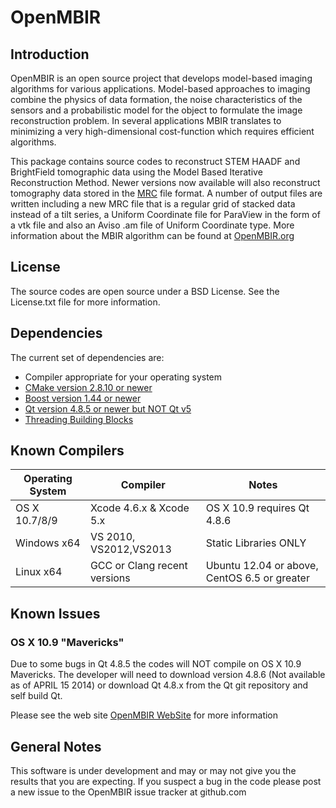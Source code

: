 # OpenMBIR #

## Introduction ##

OpenMBIR is an open source project that develops model-based imaging algorithms for various applications. Model-based approaches to imaging combine the physics of data formation, the noise characteristics of the sensors and a probabilistic model for the object to formulate the image reconstruction problem. In several applications MBIR translates to minimizing a very high-dimensional cost-function which requires efficient algorithms. 

This package contains source codes to reconstruct STEM HAADF and BrightField tomographic data using the Model Based Iterative Reconstruction Method. Newer versions now available will also reconstruct tomography data stored in the [MRC](http://bio3d.colorado.edu/imod/doc/mrc_format.txt) file format. A number of output files are written including a new MRC file that is a regular grid of stacked data instead of a tilt series, a Uniform Coordinate file for ParaView in the form of a vtk file and also an Aviso .am file of Uniform Coordinate type. More information about the MBIR algorithm can be found at [OpenMBIR.org](http://www.openmbir.org)

## License ##

The source codes are open source under a BSD License. See the License.txt file for more information.

## Dependencies ##
The current set of dependencies are:

+ Compiler appropriate for your operating system
+ [CMake version 2.8.10 or newer](http://www.cmake.org/cmake/resources/software.html)
+ [Boost version 1.44 or newer](http://www.boost.org)
+ [Qt version 4.8.5 or newer but NOT Qt v5](http://qt-project.org)
+ [Threading Building Blocks](https://www.threadingbuildingblocks.org/download)

## Known Compilers ##

| Operating System | Compiler | Notes |  
| ------------------------|--------------|---------|  
| OS X 10.7/8/9 | Xcode  4.6.x & Xcode 5.x | OS X 10.9 requires Qt 4.8.6 |  
| Windows x64 | VS 2010, VS2012,VS2013 |Static Libraries ONLY  |  
| Linux x64 | GCC or Clang recent versions | Ubuntu 12.04 or above, CentOS 6.5 or greater |

## Known Issues ##

### OS X 10.9 "Mavericks" ###

Due to some bugs in Qt 4.8.5 the codes will NOT compile on OS X 10.9 Mavericks. The developer will need to download version 4.8.6 (Not available as of APRIL 15 2014) or download Qt 4.8.x from the Qt git repository and self build Qt.

Please see the web site [OpenMBIR WebSite](http://www.openmbir.org) for more information

## General Notes ##

This software is under development and may or may not give you the results that you are expecting. If you suspect a bug in the code please post a new issue to the OpenMBIR issue tracker at github.com
